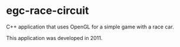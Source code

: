egc-race-circuit
================

C++ application that uses OpenGL for a simple game with a race car.

This application was developed in 2011.
